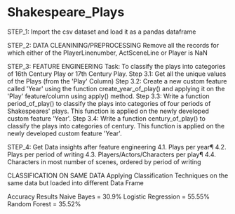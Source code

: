 # Shakespeare_Plays
STEP_1:
Import the csv dataset and load it as a pandas dataframe

STEP_2: DATA CLEANINING/PREPROCESSING
Remove all the records for which either of the PlayerLinenumber, ActSceneLine or Player is NaN

STEP_3: FEATURE ENGINEERING
Task: To classify the plays into categories of 16th Century Play or 17th Century Play.
Step 3.1: Get all the unique values of the Plays (from the 'Play' Column)
Step 3.2: Create a new custom feature called 'Year' using the function create_year_of_play() and applying it on the 'Play' feature/column using apply() method.
Step 3.3: Write a function period_of_play() to classify the plays into categories of four periods of Shakespeares' plays. This function is applied on the newly developed custom feature 'Year'.
Step 3.4: Write a function century_of_play() to classify the plays into categories of century. This function is applied on the newly developed custom feature 'Year'.

STEP_4: Get Data insights after feature engineering
4.1. Plays per year¶
4.2. Plays per period of writing
4.3. Players/Actors/Characters per play¶
4.4. Characters in most number of scenes, ordered by period of writing

CLASSIFICATION ON SAME DATA
Applying Classification Techniques on the same data but loaded into different Data Frame

Accuracy Results
Naive Bayes = 30.9%
Logistic Regression = 55.55%
Random Forest = 35.52%
